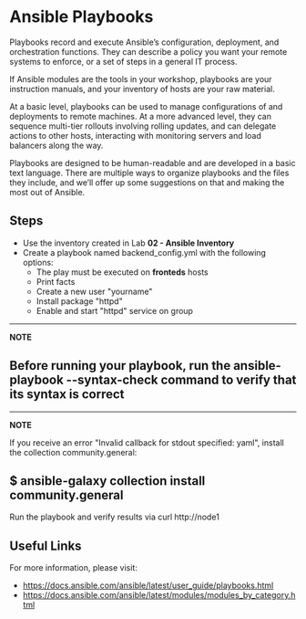# Ansible Playbooks

Playbooks record and execute Ansible’s configuration, deployment, and orchestration functions. They can describe a policy you want your remote systems to enforce, or a set of steps in a general IT process.

If Ansible modules are the tools in your workshop, playbooks are your instruction manuals, and your inventory of hosts are your raw material.

At a basic level, playbooks can be used to manage configurations of and deployments to remote machines. At a more advanced level, they can sequence multi-tier rollouts involving rolling updates, and can delegate actions to other hosts, interacting with monitoring servers and load balancers along the way.

Playbooks are designed to be human-readable and are developed in a basic text language. There are multiple ways to organize playbooks and the files they include, and we’ll offer up some suggestions on that and making the most out of Ansible.

## Steps 

-   Use the inventory created in Lab **02 - Ansible Inventory**
-   Create a playbook named backend_config.yml with the following options:
    -   The play must be executed on **fronteds** hosts
    -   Print facts
    -   Create a new user "yourname"
    -   Install package "httpd"
    -   Enable and start "httpd" service on group 

---
**NOTE**

Before running your playbook, run the ansible-playbook --syntax-check  command to verify that its syntax is correct
---

---
**NOTE**

If you receive an error "Invalid callback for stdout specified: yaml", install the collection community.general:

$ ansible-galaxy collection install community.general
---

Run the playbook and verify results via curl http://node1

## Useful Links

For more information, please visit:

-   https://docs.ansible.com/ansible/latest/user_guide/playbooks.html
-   https://docs.ansible.com/ansible/latest/modules/modules_by_category.html